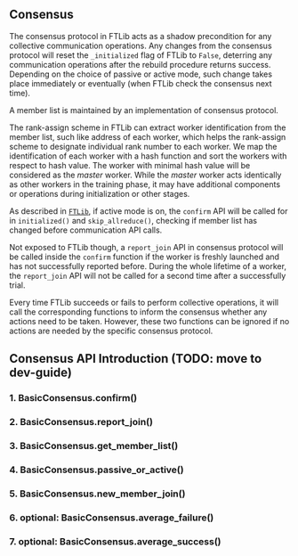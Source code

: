 ## Consensus

The consensus protocol in FTLib acts as a shadow precondition for any collective communication operations. Any changes from the consensus protocol will reset the `_initialized` flag of FTLib to `False`, deterring any communication operations after the rebuild procedure returns success. Depending on the choice of passive or active mode, such change takes place immediately or eventually (when FTLib check the consensus next time).

A member list is maintained by an implementation of consensus protocol.

The rank-assign scheme in FTLib can extract worker identification from the member list, such like address of each worker, which helps the rank-assign scheme to designate individual rank number to each worker. We map the identification of each worker with a hash function and sort the workers with respect to hash value. The worker with minimal hash value will be considered as the *master* worker. While the *master* worker acts identically as other workers in the training phase, it may have additional components or operations during initialization or other stages.

As described in [`FTLib`](./ftlib.md), if active mode is on, the `confirm` API will be called for in `initialized()` and `skip_allreduce()`, checking if member list has changed before communication API calls. 

Not exposed to FTLib though, a `report_join` API in consensus protocol will be called inside the `confirm` function if the worker is freshly launched and has not successfully reported before. During the whole lifetime of a worker, the `report_join` API will not be called for a second time after a successfully trial.

Every time FTLib succeeds or fails to perform collective operations, it will call the corresponding functions to inform the consensus whether any actions need to be taken. However, these two functions can be ignored if no actions are needed by the specific consensus protocol.

## Consensus API Introduction (TODO: move to dev-guide)

### 1. BasicConsensus.confirm()

### 2. BasicConsensus.report_join()

### 3. BasicConsensus.get_member_list()

### 4. BasicConsensus.passive_or_active()

### 5. BasicConsensus.new_member_join()

### 6. optional: BasicConsensus.average_failure()

### 7. optional: BasicConsensus.average_success()

